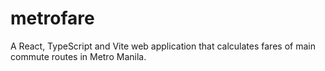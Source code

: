 # metrofare

A React, TypeScript and Vite web application that calculates fares of main commute routes in Metro Manila.
